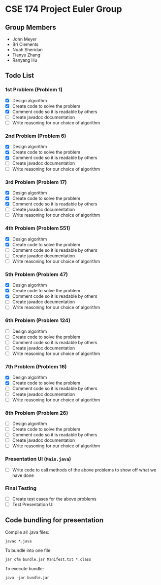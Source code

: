 CSE 174 Project Euler Group
===========================

## Group Members

 - John Meyer
 - Bri Clements
 - Noah Sheridan
 - Tianyu Zhang
 - Ranyang Hu

## Todo List
### 1st Problem (Problem 1)

 - [x] Design algorithm
 - [x] Create code to solve the problem
 - [x] Comment code so it is readable by others
 - [ ] Create javadoc documentation
 - [ ] Write reasoning for our choice of algorithm

### 2nd Problem (Problem 6)

 - [x] Design algorithm
 - [x] Create code to solve the problem
 - [x] Comment code so it is readable by others
 - [ ] Create javadoc documentation
 - [ ] Write reasoning for our choice of algorithm

### 3rd Problem (Problem 17)

 - [x] Design algorithm
 - [x] Create code to solve the problem
 - [x] Comment code so it is readable by others
 - [ ] Create javadoc documentation
 - [ ] Write reasoning for our choice of algorithm

### 4th Problem (Problem 551)

 - [x] Design algorithm
 - [x] Create code to solve the problem
 - [ ] Comment code so it is readable by others
 - [ ] Create javadoc documentation
 - [ ] Write reasoning for our choice of algorithm

### 5th Problem (Problem 47)

 - [x] Design algorithm
 - [x] Create code to solve the problem
 - [x] Comment code so it is readable by others
 - [ ] Create javadoc documentation
 - [ ] Write reasoning for our choice of algorithm

### 6th Problem (Problem 124)

 - [ ] Design algorithm
 - [ ] Create code to solve the problem
 - [ ] Comment code so it is readable by others
 - [ ] Create javadoc documentation
 - [ ] Write reasoning for our choice of algorithm

### 7th Problem (Problem 16)

 - [x] Design algorithm
 - [x] Create code to solve the problem
 - [ ] Comment code so it is readable by others
 - [ ] Create javadoc documentation
 - [ ] Write reasoning for our choice of algorithm

### 8th Problem (Problem 26)

 - [ ] Design algorithm
 - [ ] Create code to solve the problem
 - [ ] Comment code so it is readable by others
 - [ ] Create javadoc documentation
 - [ ] Write reasoning for our choice of algorithm

### Presentation UI (`Main.java`)

 - [ ] Write code to call methods of the above problems to show  off what we have done

### Final Testing

 - [ ] Create test cases for the above problems
 - [ ] Test Presentation UI

## Code bundling for presentation
Compile all .java files:
```
javac *.java
```

To bundle into one file:
```
jar cfm bundle.jar Manifest.txt *.class
```

To execute bundle:
```
java -jar bundle.jar
```
